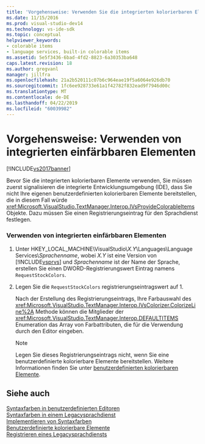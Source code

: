 ```yaml
---
title: 'Vorgehensweise: Verwenden Sie die integrierten kolorierbaren Elemente | Microsoft-Dokumentation'
ms.date: 11/15/2016
ms.prod: visual-studio-dev14
ms.technology: vs-ide-sdk
ms.topic: conceptual
helpviewer_keywords:
- colorable items
- language services, built-in colorable items
ms.assetid: 5e5f3436-6bad-4fd2-8823-6a30353ba648
caps.latest.revision: 18
ms.author: gregvanl
manager: jillfra
ms.openlocfilehash: 21a2b520111c07b6c964eae19f5a6064e926db70
ms.sourcegitcommit: 1fc6ee928733e61a1f42782f832ead9f7946d00c
ms.translationtype: MT
ms.contentlocale: de-DE
ms.lasthandoff: 04/22/2019
ms.locfileid: "60039982"
---
```

# <a name="how-to-use-built-in-colorable-items"></a>Vorgehensweise: Verwenden von integrierten einfärbbaren Elementen
[!INCLUDE[vs2017banner](../../includes/vs2017banner.md)]

Bevor Sie die integrierten kolorierbaren Elemente verwenden, Sie müssen zuerst signalisieren die integrierte Entwicklungsumgebung (IDE), dass Sie nicht Ihre eigenen benutzerdefinierten kolorierbaren Elemente bereitstellen, die in diesem Fall würde <xref:Microsoft.VisualStudio.TextManager.Interop.IVsProvideColorableItems> Objekte. Dazu müssen Sie einen Registrierungseintrag für den Sprachdienst festlegen.  
  
### <a name="to-use-built-in-colorable-items"></a>Verwenden von integrierten einfärbbaren Elementen  
  
1. Unter HKEY_LOCAL_MACHINE\VisualStudio\\*X.Y*\Languages\Language Services\\*Sprachenname*, wobei *X.Y* ist eine Version von [!INCLUDE[vsprvs](../../includes/vsprvs-md.md)] und *Sprachenname* ist der Name der Sprache, erstellen Sie einen DWORD-Registrierungswert Eintrag namens `RequestStockColors`.  
  
2. Legen Sie die `RequestStockColors` registrierungseintragswert auf 1.  
  
     Nach der Erstellung des Registrierungseintrags, Ihre Farbauswahl des <xref:Microsoft.VisualStudio.TextManager.Interop.IVsColorizer.ColorizeLine%2A> Methode können die Mitglieder der <xref:Microsoft.VisualStudio.TextManager.Interop.DEFAULTITEMS> Enumeration das Array von Farbattributen, die für die Verwendung durch den Editor eingeben.  
  
    > [!NOTE]
    >  Legen Sie dieses Registrierungseintrags nicht, wenn Sie eine benutzerdefinierte kolorierbare Elemente bereitstellen. Weitere Informationen finden Sie unter [benutzerdefinierten kolorierbaren Elemente](../../extensibility/internals/custom-colorable-items.md).  
  
## <a name="see-also"></a>Siehe auch  
 [Syntaxfarben in benutzerdefinierten Editoren](../../extensibility/syntax-coloring-in-custom-editors.md)   
 [Syntaxfarben in einem Legacysprachdienst](../../extensibility/internals/syntax-coloring-in-a-legacy-language-service.md)   
 [Implementieren von Syntaxfarben](../../extensibility/internals/implementing-syntax-coloring.md)   
 [Benutzerdefinierte kolorierbare Elemente](../../extensibility/internals/custom-colorable-items.md)   
 [Registrieren eines Legacysprachdiensts](../../extensibility/internals/registering-a-legacy-language-service2.md)
